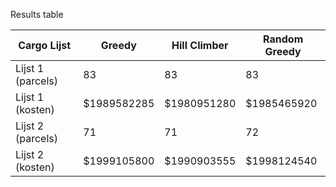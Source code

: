 Results table

|Cargo Lijst|Greedy|Hill Climber|Random Greedy|
|---|---|---|---|
|Lijst 1 (parcels)|83|83|83|
|Lijst 1 (kosten)|$1989582285|$1980951280|$1985465920|
|Lijst 2 (parcels)|71|71|72
|Lijst 2 (kosten)|$1999105800|$1990903555|$1998124540
